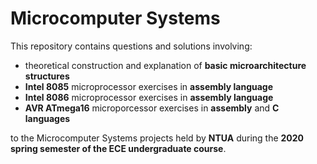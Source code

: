 # Microcomputer Systems

This repository contains questions and solutions involving:

  - theoretical construction and explanation of **basic microarchitecture structures**
  - **Intel 8085** microprocessor exercises in **assembly language** 
  - **Intel 8086** microprocessor exercises in **assembly language**
  - **AVR ATmega16** microporcessor exercises in **assembly** and **C languages**

to the Microcomputer Systems projects held by **NTUA** during the **2020 spring semester of the ECE undergraduate course**.
